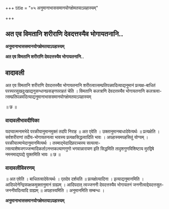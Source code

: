 +++
title = "०५ अनुमानाभाससमानयोगक्षेमतयाऽपहास्यम्"

+++


## अत एव विमतानि शरीराणि देवदत्तस्यैव भोगायतनानि..

**अनुमानाभाससमानयोगक्षेमतयाऽपहास्यम्**

**अत एव विमतानि शरीराणि देवदत्तस्यैव भोगायतनानि..**

## **वादावली**

अत एव विमतानि शरीराणि देवदत्तस्यैव भोगायतनानि शरीरत्वात्सम्प्रतिपन्नवदित्याद्यनुमानं प्रत्यक्ष-बाधितं परस्परसुखदुःखाद्यनुसन्धानप्रसङ्गपराहतं चेति । विमतानि कलत्राणि देवदत्तस्यैव भोगायतनानि कलत्रत्वा-त्सम्प्रतिपन्नवदित्याद्यनुमानाभाससमानयोगक्षेमतयाऽपहास्यम्

॥ छ ॥

### **वादावलीभावदीपिका**

यदप्यात्मनामभेदे परकीयानुमानमुक्तं तदपि निराह ॥ अत एवेति । उक्तानुमानबाधादेवेत्यर्थः ॥ प्रत्यक्षेति । सर्वशरीराणां तदीय-भोगायतनत्वा भावस्य प्रत्यक्षसिद्धत्वादिति भावः । अपहास्यमपहसितुं योग्यम् । परकीयात्माभेदानुमानमित्यर्थः । तस्माद्भेदादिप्रपञ्चस्य सत्यत्वा-त्सत्याशेषजगज्जन्मादिकर्ताऽनन्तकल्याणगुणो भगवान्नारायण इति सिद्धमिति तादृशगुणविशिष्टाय मुरद्विषे नमनमाद्यपद्ये युक्तमिति भावः ॥ छ ॥

### **वादावलीविवरणम्**

॥ अत एवेति । बाधितत्वादेवेत्यर्थः । एतदेव दर्शयति ॥ प्रत्यक्षेत्यादिना । इत्याद्यनुमानमिति । आदिपदेनेन्द्रियपक्षकमुक्तानुमानं ग्राह्यम् । आदिपदात् त्वज्जननी देवदत्तस्यैव भोगायतनं जननीत्वाद्देवदत्तसुत-जननीवदित्यादि ग्राह्यम् ॥ अपहास्यमिति । अनुमानमिति सम्बन्धः ।

**अनुमानाभाससमानयोगक्षेमतयाऽपहास्यम्**

